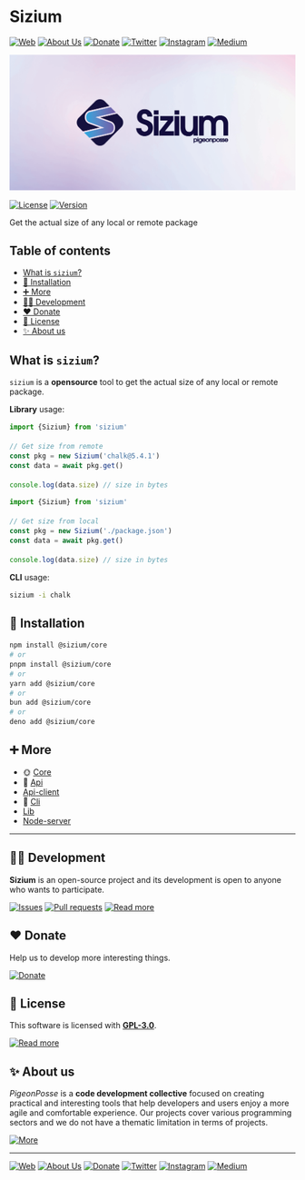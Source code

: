 # Sizium

[![Web](https://img.shields.io/badge/Web-grey?style=for-the-badge&logoColor=white)](https://pigeonposse.com)
[![About Us](https://img.shields.io/badge/About%20Us-grey?style=for-the-badge&logoColor=white)](https://pigeonposse.com?popup=about)
[![Donate](https://img.shields.io/badge/Donate-pink?style=for-the-badge&logoColor=white)](https://pigeonposse.com/?popup=donate)
[![Twitter](https://img.shields.io/badge/Twitter-black?style=for-the-badge&logoColor=white&logo=twitter)](https://twitter.com/pigeonposse_)
[![Instagram](https://img.shields.io/badge/Instagram-black?style=for-the-badge&logoColor=white&logo=instagram)](https://www.instagram.com/pigeon.posse/)
[![Medium](https://img.shields.io/badge/Medium-black?style=for-the-badge&logoColor=white&logo=medium)](https://medium.com/@pigeonposse)

[![BANNER](https://github.com/pigeonposse/sizium/blob/main/docs/public/banner.png?raw=true)](https://sizium.pigeonposse.com)

[![License](https://img.shields.io/github/license/pigeonposse/sizium?style=for-the-badge&color=green&logoColor=white)](/LICENSE)
[![Version](https://img.shields.io/npm/v/sizium?style=for-the-badge&color=blue&label=Version)](https://www.npmjs.com/package/sizium)

Get the actual size of any local or remote package

## Table of contents

- [What is `sizium`?](#what-is-sizium)
- [🔑 Installation](#-installation)
- [➕ More](#-more)
- [👨‍💻 Development](#-development)
- [❤️ Donate](#-donate)
- [📜 License](#-license)
- [✨ About us](#-about-us)


## What is `sizium`?

`sizium` is a **opensource** tool to get the actual size of any local or remote package.

**Library** usage:

```js
import {Sizium} from 'sizium'

// Get size from remote
const pkg = new Sizium('chalk@5.4.1')
const data = await pkg.get()

console.log(data.size) // size in bytes
```

```js
import {Sizium} from 'sizium'

// Get size from local
const pkg = new Sizium('./package.json')
const data = await pkg.get()

console.log(data.size) // size in bytes
```

**CLI** usage:

```bash
sizium -i chalk
```



## 🔑 Installation

```bash 
npm install @sizium/core
# or
pnpm install @sizium/core
# or
yarn add @sizium/core
# or
bun add @sizium/core
# or
deno add @sizium/core
```

## ➕ More

- 🌞 [Core](https://docs.sizium.pigeonposse.com/guide/core)
- 📖 [Api](https://docs.sizium.pigeonposse.com/guide/api)
- [Api-client](https://docs.sizium.pigeonposse.com/guide/api-client)
- 🔢 [Cli](https://docs.sizium.pigeonposse.com/guide/cli)
- [Lib](https://docs.sizium.pigeonposse.com/guide/lib)
- [Node-server](https://docs.sizium.pigeonposse.com/guide/node-server)


---

## 👨‍💻 Development

__Sizium__ is an open-source project and its development is open to anyone who wants to participate.

[![Issues](https://img.shields.io/badge/Issues-grey?style=for-the-badge)](https://github.com/pigeonposse/sizium/issues)
[![Pull requests](https://img.shields.io/badge/Pulls-grey?style=for-the-badge)]({{const.pkg.repository.url}}/pulls)
[![Read more](https://img.shields.io/badge/Read%20more-grey?style=for-the-badge)]({{const.pkg.homepage}})

## ❤️ Donate

Help us to develop more interesting things.

[![Donate](https://img.shields.io/badge/Donate-grey?style=for-the-badge)](https://pigeonposse.com/?popup=donate)

## 📜 License

This software is licensed with __[GPL-3.0](https://github.com/pigeonposse/sizium/blob/main/LICENSE)__.

[![Read more](https://img.shields.io/badge/Read-more-grey?style=for-the-badge)](https://github.com/pigeonposse/sizium/blob/main/LICENSE)

## ✨ About us

*PigeonPosse* is a __code development collective__ focused on creating practical and interesting tools that help developers and users enjoy a more agile and comfortable experience. Our projects cover various programming sectors and we do not have a thematic limitation in terms of projects.

[![More](https://img.shields.io/badge/Read-more-grey?style=for-the-badge)](https://github.com/pigeonposse)

---



[![Web](https://img.shields.io/badge/Web-grey?style=for-the-badge&logoColor=white)](https://pigeonposse.com)
[![About Us](https://img.shields.io/badge/About%20Us-grey?style=for-the-badge&logoColor=white)](https://pigeonposse.com?popup=about)
[![Donate](https://img.shields.io/badge/Donate-pink?style=for-the-badge&logoColor=white)](https://pigeonposse.com/?popup=donate)
[![Twitter](https://img.shields.io/badge/Twitter-black?style=for-the-badge&logoColor=white&logo=twitter)](https://twitter.com/pigeonposse_)
[![Instagram](https://img.shields.io/badge/Instagram-black?style=for-the-badge&logoColor=white&logo=instagram)](https://www.instagram.com/pigeon.posse/)
[![Medium](https://img.shields.io/badge/Medium-black?style=for-the-badge&logoColor=white&logo=medium)](https://medium.com/@pigeonposse)

<!--

██████╗ ██╗ ██████╗ ███████╗ ██████╗ ███╗   ██╗██████╗  ██████╗ ███████╗███████╗███████╗
██╔══██╗██║██╔════╝ ██╔════╝██╔═══██╗████╗  ██║██╔══██╗██╔═══██╗██╔════╝██╔════╝██╔════╝
██████╔╝██║██║  ███╗█████╗  ██║   ██║██╔██╗ ██║██████╔╝██║   ██║███████╗███████╗█████╗  
██╔═══╝ ██║██║   ██║██╔══╝  ██║   ██║██║╚██╗██║██╔═══╝ ██║   ██║╚════██║╚════██║██╔══╝  
██║     ██║╚██████╔╝███████╗╚██████╔╝██║ ╚████║██║     ╚██████╔╝███████║███████║███████╗
╚═╝     ╚═╝ ╚═════╝ ╚══════╝ ╚═════╝ ╚═╝  ╚═══╝╚═╝      ╚═════╝ ╚══════╝╚══════╝╚══════╝
                                                                                        
                                                                                        
                                                                                        
█████╗█████╗█████╗█████╗█████╗█████╗█████╗                                              
╚════╝╚════╝╚════╝╚════╝╚════╝╚════╝╚════╝                                              
                                                                                        
                                                                                        
                                                                                        
███████╗██╗███████╗██╗██╗   ██╗███╗   ███╗                                              
██╔════╝██║╚══███╔╝██║██║   ██║████╗ ████║                                              
███████╗██║  ███╔╝ ██║██║   ██║██╔████╔██║                                              
╚════██║██║ ███╔╝  ██║██║   ██║██║╚██╔╝██║                                              
███████║██║███████╗██║╚██████╔╝██║ ╚═╝ ██║                                              
╚══════╝╚═╝╚══════╝╚═╝ ╚═════╝ ╚═╝     ╚═╝                                              
                                                                                        
- Author: [Angelo](https://github.com/angelespejo)



-->

